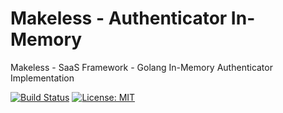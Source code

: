 # Makeless - Authenticator In-Memory

Makeless - SaaS Framework - Golang In-Memory Authenticator Implementation

[![Build Status](https://ci.loeffel.io/api/badges/makeless/makeless-go-authenticator-in-memory/status.svg)](https://ci.loeffel.io/makeless/makeless-go-authenticator-in-memory)
[![License: MIT](https://img.shields.io/badge/License-MIT-yellow.svg)](https://opensource.org/licenses/MIT)
